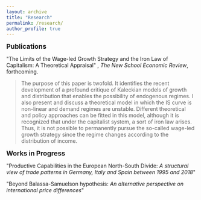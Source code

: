 ```yaml
---
layout: archive
title: "Research"
permalink: /research/
author_profile: true
---
```

<span style="font-size:1.25em; font-weight:bold;">Publications</span>

"The Limits of the Wage-led Growth Strategy and the Iron Law of Capitalism: A Theoretical Appraisal" , *The New School Economic Review*, forthcoming.

> The purpose of this paper is twofold. It identifies the recent development of a profound critique of Kaleckian models of growth and distribution that enables the possibility of endogenous regimes. I also present and discuss a theoretical model in which the IS curve is non-linear and demand regimes are unstable. Different theoretical and policy approaches can be fitted in this model, although it is recognized that under the capitalist system, a sort of iron law arises. Thus, it is not possible to permanently pursue the so-called wage-led growth strategy since the regime changes according to the distribution of income.




<span style="font-size:1.25em; font-weight:bold;"> Works in Progress</span>

"Productive Capabilities in the European North-South Divide: *A structural view of trade patterns in Germany, Italy and Spain between 1995 and 2018*"

"Beyond Balassa-Samuelson hypothesis: *An alternative perspective on international price differences*" 


